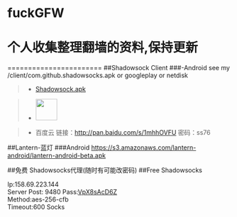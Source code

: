 # fuckGFW
# 个人收集整理翻墙的资料,保持更新
=======================
##Shadowsock Client
###-Android
see my /client/com.github.shadowsocks.apk or googleplay or netdisk
>- [Shadowsock.apk](/client/com.github.shadowsocks.apk)

>- <a href="https://play.google.com/store/apps/details?id=com.github.shadowsocks"><img src="https://play.google.com/intl/en_us/badges/images/generic/en-play-badge.png" height="48"></a>

>- 百度云 链接：http://pan.baidu.com/s/1mhhOVFU 密码：ss76

##Lantern-蓝灯
###Android
https://s3.amazonaws.com/lantern-android/lantern-android-beta.apk

##免费 Shadowsocks代理(随时有可能改密码)
##Free Shadowsocks 

Ip:158.69.223.144  
Server Post: 9480 
Pass:[VpX8sAcD6Z](https://github.com/wcmbeta/fuckGFW/blob/master/README.md)  
Method:aes-256-cfb  
Timeout:600 Socks  




 
